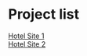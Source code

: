 # Project list

[Hotel Site 1](https://www.figma.com/file/489lNTzvDpzbEEYUOV19iS/Hotel?node-id=0%3A1)  
[Hotel Site 2](https://www.figma.com/file/ZpY0GoiAEVVMtrKpSChl0X/Retouch-Hotels-and-Suites?node-id=0%3A1)  

